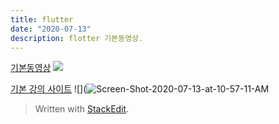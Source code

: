 ```yaml
---
title: flutter
date: "2020-07-13"
description: flotter 기본동영상.
---
```


[기본동영상](https://www.youtube.com/watch?v=uq7e386eG4Y&list=PLybADvIp2cxgYovNF3r16TZjFD-4mcyMD)
![](https://i.ibb.co/DzGsjsX/Screen-Shot-2020-07-13-at-10-55-12-AM.png)

[기본 강의 사이트](https://fkkmemi.github.io/ff/ff-001/)
![](![Screen-Shot-2020-07-13-at-10-57-11-AM](https://i.ibb.co/s3NHhs5/Screen-Shot-2020-07-13-at-10-57-11-AM.png)
> Written with [StackEdit](https://stackedit.io/).
<!--stackedit_data:
eyJoaXN0b3J5IjpbMjcwODkwMTVdfQ==
-->
